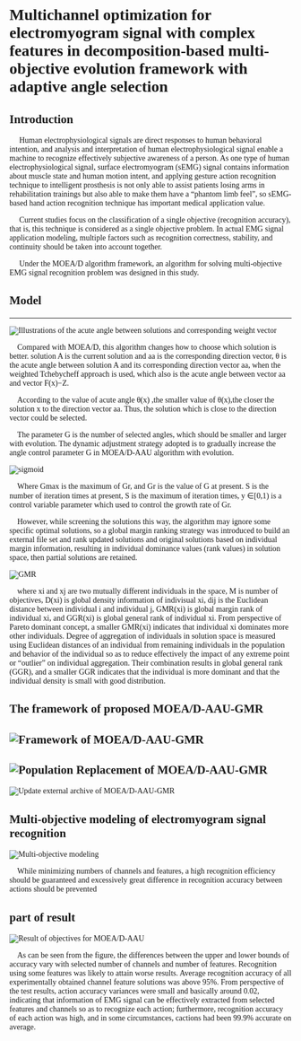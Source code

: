 <font face="Times new Roman">

# Multichannel optimization for electromyogram signal with complex features in decomposition-based multi-objective evolution framework with adaptive angle selection<br>
## Introduction<br>
&emsp; Human electrophysiological signals are direct responses to human behavioral intention, and analysis and interpretation of human electrophysiological signal enable a machine to recognize effectively subjective awareness of a person. As one type of human electrophysiological signal, surface electromyogram (sEMG) signal contains information about muscle state and human motion intent, and applying gesture action recognition technique to intelligent prosthesis is not only able to assist patients losing arms in rehabilitation trainings but also able to make them have a “phantom limb feel”, so sEMG-based hand action recognition technique has important medical application value.<br>

&emsp; Current studies focus on the classification of a single objective (recognition accuracy), that is, this technique is considered as a single objective problem. In actual EMG signal application modeling, multiple factors such as recognition correctness, stability, and continuity should be taken into account together.<br>

&emsp; Under the MOEA/D algorithm framework, an algorithm for solving multi-objective EMG signal recognition problem was designed in this study.

## Model<br>
-------------
![Illustrations of the acute angle between solutions and corresponding weight vector](https://github.com/cgq45120/Classificate-electromyogram-signal-by-MOEAD-AAU-GMR/blob/master/picture/Illustrations-AU.png)

&emsp;Compared with MOEA/D, this algorithm changes how to choose which solution is better. solution A is the current solution and aa is the corresponding direction vector, &theta; is the acute angle between solution A and its corresponding direction vector aa, when the weighted Tchebycheff approach is used, which also is the acute angle between vector aa and vector F(x)−Z.

&emsp;According to the value of acute angle  &theta;(x) ,the smaller value of  &theta;(x),the closer the solution x to the direction vector aa. Thus, the solution which is close to the direction vector could be selected.

&emsp;The parameter G is the number of selected angles, which should be smaller and larger with evolution. The dynamic adjustment strategy adopted is to gradually increase the angle control parameter G in MOEA/D-AAU algorithm with evolution.

![sigmoid](https://github.com/cgq45120/Classificate-electromyogram-signal-by-MOEAD-AAU-GMR/blob/master/picture/sigmoid.png)

&emsp;Where Gmax is the maximum of Gr, and Gr is the value of G at present. S is the number of iteration times at present, S is the maximum of iteration times, y &in;[0,1) is a control variable parameter which used to control the growth rate of Gr.

&emsp;However, while screening the solutions this way, the algorithm may ignore some specific optimal solutions, so a global margin ranking strategy was introduced to build an external file set and rank updated solutions and original solutions based on individual margin information, resulting in individual dominance values (rank values) in solution space, then partial solutions are retained.

![GMR](https://github.com/cgq45120/Classificate-electromyogram-signal-by-MOEAD-AAU-GMR/blob/master/picture/GMR.png)

&emsp;where xi and xj are two mutually different individuals in the space, M is number of objectives, D(xi) is global density information of indivisual xi, dij is the Euclidean distance between individual i and individual j, GMR(xi) is global margin rank of individual xi, and GGR(xi) is global general rank of individual xi. From perspective of Pareto dominant concept, a smaller GMR(xi) indicates that individual xi dominates more other individuals. Degree of aggregation of individuals in solution space is measured using Euclidean distances of an individual from remaining individuals in the population and behavior of the individual so as to reduce effectively the impact of any extreme point or “outlier” on individual aggregation. Their combination results in global general rank (GGR), and a smaller GGR indicates that the individual is more dominant and that the individual density is small with good distribution.

The framework of proposed MOEA/D-AAU-GMR
-------------
![Framework of MOEA/D-AAU-GMR](https://github.com/cgq45120/Classificate-electromyogram-signal-by-MOEAD-AAU-GMR/blob/master/picture/Framework-of-MOEAD-AAU-GMR.png)
<br>
-------------
![Population Replacement of MOEA/D-AAU-GMR](https://github.com/cgq45120/Classificate-electromyogram-signal-by-MOEAD-AAU-GMR/blob/master/picture/Population-Replacement-of-MOEAD-AAU-GMR.png)
<br>
-------------
![Update external archive of MOEA/D-AAU-GMR](https://github.com/cgq45120/Classificate-electromyogram-signal-by-MOEAD-AAU-GMR/blob/master/picture/Update-external-archive-of-MOEAD-AAU-GMR.png)
<br>

## Multi-objective modeling of electromyogram signal recognition

![Multi-objective modeling](https://github.com/cgq45120/Classificate-electromyogram-signal-by-MOEAD-AAU-GMR/blob/master/picture/multi_objective.png)
<br>

&emsp;While minimizing numbers of channels and features, a high recognition efficiency should be guaranteed and excessively great difference in recognition accuracy between actions should be prevented


## part of result

![Result of objectives for MOEA/D-AAU](https://github.com/cgq45120/Classificate-electromyogram-signal-by-MOEAD-AAU-GMR/blob/master/picture/result.png)
<br>

&emsp;As can be seen from the figure, the differences between the upper and lower bounds of accuracy vary with selected number of channels and number of features. Recognition using some features was likely to attain worse results. Average recognition accuracy of all experimentally obtained channel feature solutions was above 95%.
From perspective of the test results, action accuracy variances were small and basically around 0.02, indicating that information of EMG signal can be effectively extracted from selected features and channels so as to recognize each action; furthermore, recognition accuracy of each action was high, and in some circumstances, cactions had been 99.9% accurate on average.
